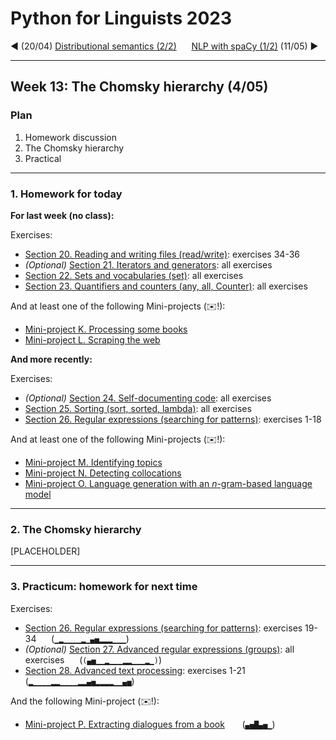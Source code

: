 
# Python for Linguists 2023

◄ (20/04) [Distributional semantics (2/2)](../classes/11_Distributional_semantics_2.md)&nbsp;&nbsp;&nbsp;&nbsp;&nbsp;&nbsp;[NLP with spaCy (1/2)](../classes/14_NLP_with_spaCy_1.md) (11/05) ►

-------

## Week 13: The Chomsky hierarchy (4/05)


### Plan
1. Homework discussion
2. The Chomsky hierarchy
3. Practical


-------

### 1. Homework for today

**For last week (no class):**

Exercises:
- [Section 20. Reading and writing files (read/write)](../exercises/20_reading_and_writing_files.md): exercises 34-36
- _(Optional)_ [Section 21. Iterators and generators](../exercises/21_iterators_and_generators.md): all exercises
- [Section 22. Sets and vocabularies (set)](../exercises/22_sets_and_vocabularies.md): all exercises
- [Section 23. Quantifiers and counters (any, all, Counter)](../exercises/23_quantifiers_and_counters.md): all exercises

And at least one of the following Mini-projects (✉️!):
- [Mini-project K. Processing some books](../projects/K_processing_some_books.md) 
- [Mini-project L. Scraping the web](../projects/L_scraping_the_web.md) 

**And more recently:**

Exercises:
- _(Optional)_ [Section 24. Self-documenting code](../exercises/24_self-documenting_code.md): all exercises
- [Section 25. Sorting (sort, sorted, lambda)](../exercises/25_sorting.md): all exercises
- [Section 26. Regular expressions (searching for patterns)](../exercises/26_regular_expressions.md): exercises 1-18

And at least one of the following Mini-projects (✉️!):
- [Mini-project M. Identifying topics](../projects/M_identifying_topics.md) 
- [Mini-project N. Detecting collocations](../projects/N_detecting_collocations.md) 
- [Mini-project O. Language generation with an _n_-gram-based language model](../projects/O_language_generation_with_an__n_-gram-based_language_model.md) 

-------

### 2. The Chomsky hierarchy

[PLACEHOLDER]

-------

### 3. Practicum: homework for next time

Exercises:
- [Section 26. Regular expressions (searching for patterns)](../exercises/26_regular_expressions.md): exercises 19-34&nbsp;&nbsp;&nbsp;&nbsp;&nbsp; (`▁▂▁▁▁▁▂▁▄▅▂▂▂▁▁▁`)
- _(Optional)_ [Section 27. Advanced regular expressions (groups)](../exercises/27_advanced_regular_expressions.md): all exercises&nbsp;&nbsp;&nbsp;&nbsp;&nbsp; (`(▄▅▁▁▂▁▁▁▂▂▁▁▁▂▁)`)
- [Section 28. Advanced text processing](../exercises/28_advanced_text_processing.md): exercises 1-21&nbsp;&nbsp;&nbsp;&nbsp;&nbsp; (`▂▁▁▁▁▂▂▁▁▁▁▂▂▄▅▂▂▂▂▁▁▄▅`)

And the following Mini-project (✉️!):
- [Mini-project P. Extracting dialogues from a book](../projects/P_extracting_dialogues_from_a_book.md) &nbsp;&nbsp;&nbsp;&nbsp;&nbsp; (`▄▅█▄▅▁`)

